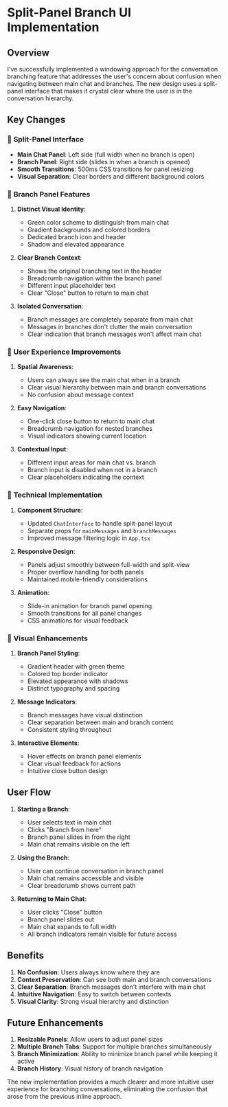 # Split-Panel Branch UI Implementation

## Overview

I've successfully implemented a windowing approach for the conversation branching feature that addresses the user's concern about confusion when navigating between main chat and branches. The new design uses a split-panel interface that makes it crystal clear where the user is in the conversation hierarchy.

## Key Changes

### 🎨 **Split-Panel Interface**

- **Main Chat Panel**: Left side (full width when no branch is open)
- **Branch Panel**: Right side (slides in when a branch is opened)
- **Smooth Transitions**: 500ms CSS transitions for panel resizing
- **Visual Separation**: Clear borders and different background colors

### 🚀 **Branch Panel Features**

1. **Distinct Visual Identity**:
   - Green color scheme to distinguish from main chat
   - Gradient backgrounds and colored borders
   - Dedicated branch icon and header
   - Shadow and elevated appearance

2. **Clear Branch Context**:
   - Shows the original branching text in the header
   - Breadcrumb navigation within the branch panel
   - Different input placeholder text
   - Clear "Close" button to return to main chat

3. **Isolated Conversation**:
   - Branch messages are completely separate from main chat
   - Messages in branches don't clutter the main conversation
   - Clear indication that branch messages won't affect main chat

### 🎯 **User Experience Improvements**

1. **Spatial Awareness**:
   - Users can always see the main chat when in a branch
   - Clear visual hierarchy between main and branch conversations
   - No confusion about message context

2. **Easy Navigation**:
   - One-click close button to return to main chat
   - Breadcrumb navigation for nested branches
   - Visual indicators showing current location

3. **Contextual Input**:
   - Different input areas for main chat vs. branch
   - Branch input is disabled when not in a branch
   - Clear placeholders indicating the context

### 🔧 **Technical Implementation**

1. **Component Structure**:
   - Updated `ChatInterface` to handle split-panel layout
   - Separate props for `mainMessages` and `branchMessages`
   - Improved message filtering logic in `App.tsx`

2. **Responsive Design**:
   - Panels adjust smoothly between full-width and split-view
   - Proper overflow handling for both panels
   - Maintained mobile-friendly considerations

3. **Animation**:
   - Slide-in animation for branch panel opening
   - Smooth transitions for all panel changes
   - CSS animations for visual feedback

### 🎨 **Visual Enhancements**

1. **Branch Panel Styling**:
   - Gradient header with green theme
   - Colored top border indicator
   - Elevated appearance with shadows
   - Distinct typography and spacing

2. **Message Indicators**:
   - Branch messages have visual distinction
   - Clear separation between main and branch content
   - Consistent styling throughout

3. **Interactive Elements**:
   - Hover effects on branch panel elements
   - Clear visual feedback for actions
   - Intuitive close button design

## User Flow

1. **Starting a Branch**:
   - User selects text in main chat
   - Clicks "Branch from here"
   - Branch panel slides in from the right
   - Main chat remains visible on the left

2. **Using the Branch**:
   - User can continue conversation in branch panel
   - Main chat remains accessible and visible
   - Clear breadcrumb shows current path

3. **Returning to Main Chat**:
   - User clicks "Close" button
   - Branch panel slides out
   - Main chat expands to full width
   - All branch indicators remain visible for future access

## Benefits

1. **No Confusion**: Users always know where they are
2. **Context Preservation**: Can see both main and branch conversations
3. **Clear Separation**: Branch messages don't interfere with main chat
4. **Intuitive Navigation**: Easy to switch between contexts
5. **Visual Clarity**: Strong visual hierarchy and distinction

## Future Enhancements

1. **Resizable Panels**: Allow users to adjust panel sizes
2. **Multiple Branch Tabs**: Support for multiple branches simultaneously
3. **Branch Minimization**: Ability to minimize branch panel while keeping it active
4. **Branch History**: Visual history of branch navigation

The new implementation provides a much clearer and more intuitive user experience for branching conversations, eliminating the confusion that arose from the previous inline approach.

